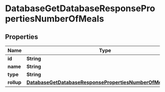 

# DatabaseGetDatabaseResponsePropertiesNumberOfMeals


## Properties

| Name | Type | Description | Notes |
|------------ | ------------- | ------------- | -------------|
|**id** | **String** |  |  [optional] |
|**name** | **String** |  |  [optional] |
|**type** | **String** |  |  [optional] |
|**rollup** | [**DatabaseGetDatabaseResponsePropertiesNumberOfMealsRollup**](DatabaseGetDatabaseResponsePropertiesNumberOfMealsRollup.md) |  |  [optional] |



